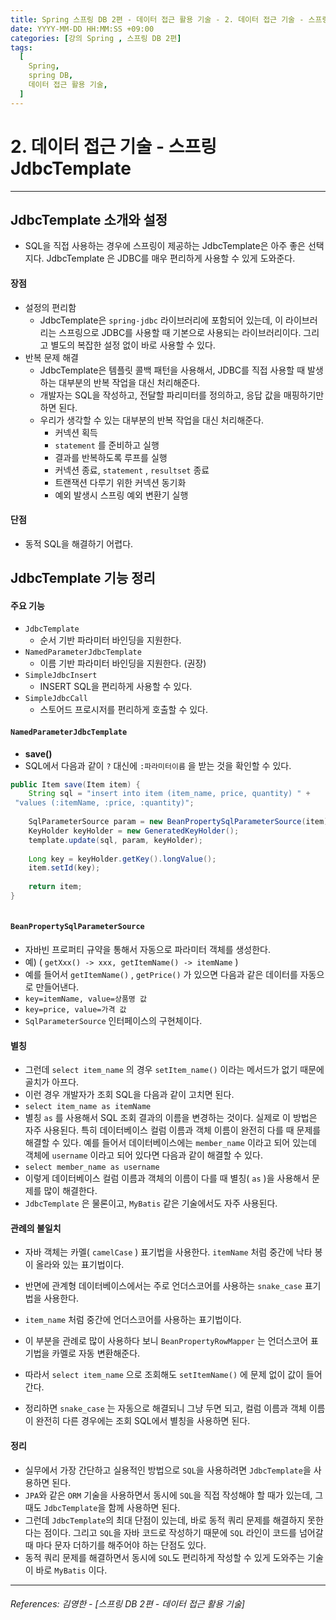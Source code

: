 ```yaml
---
title: Spring 스프링 DB 2편 - 데이터 접근 활용 기술 - 2. 데이터 접근 기술 - 스프링 JdbcTemplate
date: YYYY-MM-DD HH:MM:SS +09:00
categories: [강의 Spring , 스프링 DB 2편]
tags:
  [
    Spring,
    spring DB,
    데이터 접근 활용 기술,
  ]
---
```


# 2. 데이터 접근 기술 - 스프링 JdbcTemplate

----
## JdbcTemplate 소개와 설정
* SQL을 직접 사용하는 경우에 스프링이 제공하는 JdbcTemplate은 아주 좋은 선택지다. JdbcTemplate 은 JDBC를 매우 편리하게 사용할 수 있게 도와준다.
  

#### **장점**
* 설정의 편리함
  * JdbcTemplate은 `spring-jdbc` 라이브러리에 포함되어 있는데, 이 라이브러리는 스프링으로 JDBC를 사용할 때 기본으로 사용되는 라이브러리이다. 그리고 별도의 복잡한 설정 없이 바로 사용할 수 있다.
* 반복 문제 해결
  * JdbcTemplate은 템플릿 콜백 패턴을 사용해서, JDBC를 직접 사용할 때 발생하는 대부분의 반복 작업을 대신 처리해준다.
  * 개발자는 SQL을 작성하고, 전달할 파리미터를 정의하고, 응답 값을 매핑하기만 하면 된다.
  * 우리가 생각할 수 있는 대부분의 반복 작업을 대신 처리해준다.
    * 커넥션 획득
    * `statement` 를 준비하고 실행
    * 결과를 반복하도록 루프를 실행
    * 커넥션 종료, `statement` , `resultset` 종료
    * 트랜잭션 다루기 위한 커넥션 동기화
    * 예외 발생시 스프링 예외 변환기 실행


#### **단점**
* 동적 SQL을 해결하기 어렵다.
 
## JdbcTemplate 기능 정리
#### 주요 기능
* `JdbcTemplate`
  * 순서 기반 파라미터 바인딩을 지원한다.
* `NamedParameterJdbcTemplate`
  * 이름 기반 파라미터 바인딩을 지원한다. (권장)
* `SimpleJdbcInsert`
  * INSERT SQL을 편리하게 사용할 수 있다.
* `SimpleJdbcCall`
  * 스토어드 프로시저를 편리하게 호출할 수 있다.

#### `NamedParameterJdbcTemplate`

* **save()**
* SQL에서 다음과 같이 `?` 대신에 `:파라미터이름` 을 받는 것을 확인할 수 있다.
  
```java
public Item save(Item item) {
    String sql = "insert into item (item_name, price, quantity) " +
 "values (:itemName, :price, :quantity)";
    
    SqlParameterSource param = new BeanPropertySqlParameterSource(item);
    KeyHolder keyHolder = new GeneratedKeyHolder();
    template.update(sql, param, keyHolder);
    
    Long key = keyHolder.getKey().longValue();
    item.setId(key);
    
    return item;
}
    
```

#### `BeanPropertySqlParameterSource`
* 자바빈 프로퍼티 규약을 통해서 자동으로 파라미터 객체를 생성한다.
* 예) ( `getXxx() -> xxx, getItemName() -> itemName` )
* 예를 들어서 `getItemName()` , `getPrice()` 가 있으면 다음과 같은 데이터를 자동으로 만들어낸다.
* `key=itemName, value=상품명 값`
* `key=price, value=가격 값`
* `SqlParameterSource` 인터페이스의 구현체이다.

#### **별칭**
* 그런데 `select item_name` 의 경우 `setItem_name()` 이라는 메서드가 없기 때문에 골치가 아프다.
* 이런 경우 개발자가 조회 SQL을 다음과 같이 고치면 된다.
* `select item_name as itemName`
* 별칭 `as` 를 사용해서 SQL 조회 결과의 이름을 변경하는 것이다. 실제로 이 방법은 자주 사용된다. 특히 데이터베이스 컬럼 이름과 객체 이름이 완전히 다를 때 문제를 해결할 수 있다. 예를 들어서 데이터베이스에는 `member_name` 이라고 되어 있는데 객체에 `username` 이라고 되어 있다면 다음과 같이 해결할 수 있다.
* `select member_name as username`
* 이렇게 데이터베이스 컬럼 이름과 객체의 이름이 다를 때 별칭( `as` )을 사용해서 문제를 많이 해결한다.
* `JdbcTemplate` 은 물론이고, `MyBatis` 같은 기술에서도 자주 사용된다.

#### **관례의 불일치**
* 자바 객체는 카멜( `camelCase` ) 표기법을 사용한다. `itemName` 처럼 중간에 낙타 봉이 올라와 있는 표기법이다.
* 반면에 관계형 데이터베이스에서는 주로 언더스코어를 사용하는 `snake_case` 표기법을 사용한다. 
* `item_name` 처럼 중간에 언더스코어를 사용하는 표기법이다.
* 이 부분을 관례로 많이 사용하다 보니 `BeanPropertyRowMapper` 는 언더스코어 표기법을 카멜로 자동 변환해준다.
* 따라서 `select item_name` 으로 조회해도 `setItemName()` 에 문제 없이 값이 들어간다.

* 정리하면 `snake_case` 는 자동으로 해결되니 그냥 두면 되고, 컬럼 이름과 객체 이름이 완전히 다른 경우에는 조회 SQL에서 별칭을 사용하면 된다.


#### **정리**
* 실무에서 가장 간단하고 실용적인 방법으로 `SQL`을 사용하려면 `JdbcTemplate`을 사용하면 된다.
* `JPA`와 같은 `ORM` 기술을 사용하면서 동시에 `SQL`을 직접 작성해야 할 때가 있는데, 그때도 `JdbcTemplate`을 함께 사용하면 된다.
* 그런데 `JdbcTemplate`의 최대 단점이 있는데, 바로 동적 쿼리 문제를 해결하지 못한다는 점이다. 그리고 `SQL`을 자바 코드로 작성하기 때문에 `SQL` 라인이 코드를 넘어갈 때 마다 문자 더하기를 해주어야 하는 단점도 있다.
* 동적 쿼리 문제를 해결하면서 동시에 `SQL`도 편리하게 작성할 수 있게 도와주는 기술이 바로 `MyBatis` 이다.
  
  
----  

###### References: 김영한 - [스프링 DB 2편 - 데이터 접근 활용 기술]
